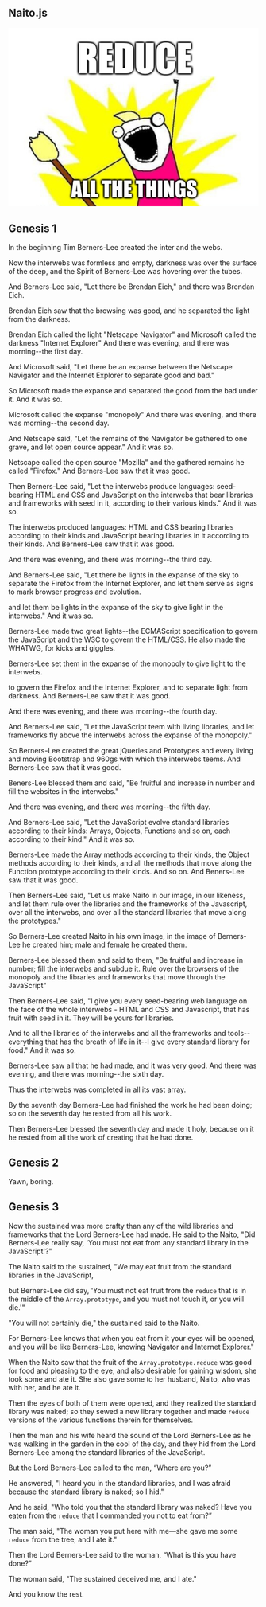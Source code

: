 ## Naito.js

![Reduce all the things.](assets/docs/all-the-things.png)

## Genesis 1

In the beginning Tim Berners-Lee created the inter and the webs.

Now the interwebs was formless and empty, darkness was over the surface of the deep, and the Spirit of Berners-Lee was hovering over the tubes.

And Berners-Lee said, "Let there be Brendan Eich," and there was Brendan Eich.

Brendan Eich saw that the browsing was good, and he separated the light from the darkness.

Brendan Eich called the light "Netscape Navigator" and Microsoft called the darkness "Internet Explorer" And there was evening, and there was morning--the first day.

And Microsoft said, "Let there be an expanse between the Netscape Navigator and the Internet Explorer to separate good and bad."

So Microsoft made the expanse and separated the good from the bad under it. And it was so.

Microsoft called the expanse "monopoly" And there was evening, and there was morning--the second day.

And Netscape said, "Let the remains of the Navigator be gathered to one grave, and let open source appear." And it was so.

Netscape called the open source "Mozilla" and the gathered remains he called "Firefox." And Berners-Lee saw that it was good.

Then Berners-Lee said, "Let the interwebs produce languages: seed-bearing HTML and CSS and JavaScript on the interwebs that bear libraries and frameworks with seed in it, according to their various kinds." And it was so.

The interwebs produced languages: HTML and CSS bearing libraries according to their kinds and JavaScript bearing libraries in it according to their kinds. And Berners-Lee saw that it was good.

And there was evening, and there was morning--the third day.

And Berners-Lee said, "Let there be lights in the expanse of the sky to separate the Firefox from the Internet Explorer, and let them serve as signs to mark browser progress and evolution.

and let them be lights in the expanse of the sky to give light in the interwebs." And it was so.

Berners-Lee made two great lights--the ECMAScript specification to govern the JavaScript and the W3C to govern the HTML/CSS. He also made the WHATWG, for kicks and giggles.

Berners-Lee set them in the expanse of the monopoly to give light to the interwebs.

to govern the Firefox and the Internet Explorer, and to separate light from darkness. And Berners-Lee saw that it was good.

And there was evening, and there was morning--the fourth day.

And Berners-Lee said, "Let the JavaScript teem with living libraries, and let frameworks fly above the interwebs across the expanse of the monopoly."

So Berners-Lee created the great jQueries and Prototypes and every living and moving Bootstrap and 960gs with which the interwebs teems. And Berners-Lee saw that it was good.

Beners-Lee blessed them and said, "Be fruitful and increase in number and fill the websites in the interwebs."

And there was evening, and there was morning--the fifth day.

And Berners-Lee said, "Let the JavaScript evolve standard libraries according to their kinds: Arrays, Objects, Functions and so on, each according to their kind." And it was so.

Berners-Lee made the Array methods according to their kinds, the Object methods according to their kinds, and all the methods that move along the Function prototype according to their kinds. And so on. And Beners-Lee saw that it was good.

Then Berners-Lee said, "Let us make Naito in our image, in our likeness, and let them rule over the libraries and the frameworks of the Javascript, over all the interwebs, and over all the standard libraries that move along the prototypes."

So Berners-Lee created Naito in his own image, in the image of Berners-Lee he created him; male and female he created them.

Berners-Lee blessed them and said to them, "Be fruitful and increase in number; fill the interwebs and subdue it. Rule over the browsers of the monopoly and the libraries and frameworks that move through the JavaScript"

Then Berners-Lee said, "I give you every seed-bearing web language on the face of the whole interwebs - HTML and CSS and Javascript, that has fruit with seed in it. They will be yours for libraries.

And to all the libraries of the interwebs and all the frameworks and tools--everything that has the breath of life in it--I give every standard library for food." And it was so.

Berners-Lee saw all that he had made, and it was very good. And there was evening, and there was morning--the sixth day.

Thus the interwebs was completed in all its vast array.

By the seventh day Berners-Lee had finished the work he had been doing; so on the seventh day he rested from all his work.

Then Berners-Lee blessed the seventh day and made it holy, because on it he rested from all the work of creating that he had done.

## Genesis 2

Yawn, boring.

## Genesis 3

Now the sustained was more crafty than any of the wild libraries and frameworks that the Lord Berners-Lee had made. He said to the Naito, "Did Berners-Lee really say, 'You must not eat from any standard library in the JavaScript'?"

The Naito said to the sustained, "We may eat fruit from the standard libraries in the JavaScript,

but Berners-Lee did say, 'You must not eat fruit from the `reduce` that is in the middle of the `Array.prototype`, and you must not touch it, or you will die.'"

"You will not certainly die," the sustained said to the Naito.

For Berners-Lee knows that when you eat from it your eyes will be opened, and you will be like Berners-Lee, knowing Navigator and Internet Explorer."

When the Naito saw that the fruit of the `Array.prototype.reduce` was good for food and pleasing to the eye, and also desirable for gaining wisdom, she took some and ate it. She also gave some to her husband, Naito, who was with her, and he ate it.

Then the eyes of both of them were opened, and they realized the standard library was naked; so they sewed a new library together and made `reduce` versions of the various functions therein for themselves.

Then the man and his wife heard the sound of the Lord Berners-Lee as he was walking in the garden in the cool of the day, and they hid from the Lord Berners-Lee among the standard libraries of the JavaScript.

But the Lord Berners-Lee called to the man, “Where are you?”

He answered, "I heard you in the standard libraries, and I was afraid because the standard library is naked; so I hid."

And he said, "Who told you that the standard library was naked? Have you eaten from the `reduce` that I commanded you not to eat from?”

The man said, "The woman you put here with me—she gave me some `reduce` from the tree, and I ate it."

Then the Lord Berners-Lee said to the woman, “What is this you have done?”

The woman said, "The sustained deceived me, and I ate."

And you know the rest.
